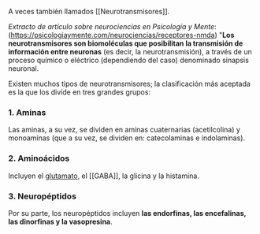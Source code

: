 A veces también llamados [[Neurotransmisores]].

*Extracto de artículo sobre neurociencias en Psicología y Mente*:
(https://psicologiaymente.com/neurociencias/receptores-nmda)
"**Los neurotransmisores son biomoléculas que posibilitan la transmisión de información entre neuronas** (es decir, la neurotransmisión), a través de un proceso químico o eléctrico (dependiendo del caso) denominado sinapsis neuronal. 

Existen muchos tipos de neurotransmisores; la clasificación más aceptada es la que los divide en tres grandes grupos:

### 1. Aminas

Las aminas, a su vez, se dividen en aminas cuaternarias (acetilcolina) y monoaminas (que a su vez, se dividen en: catecolaminas e indolaminas).

### 2. Aminoácidos

Incluyen el [glutamato](https://psicologiaymente.com/neurociencias/glutamato-neurotransmisor), el [[GABA]], la glicina y la histamina.

### 3. Neuropéptidos

Por su parte, los neuropéptidos incluyen **las endorfinas, las encefalinas, las dinorfinas y la vasopresina**.